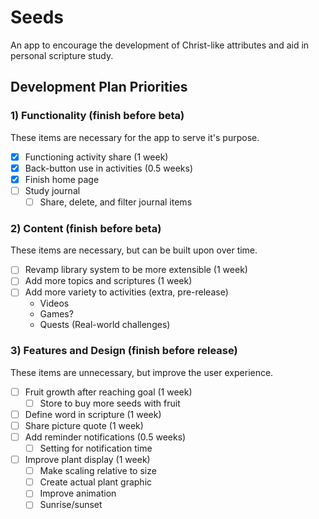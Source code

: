 # Seeds

An app to encourage the development of Christ-like attributes and aid in personal scripture study.

## Development Plan Priorities

### 1) Functionality (finish before beta)
These items are necessary for the app to serve it's purpose.
- [x] Functioning activity share (1 week)
- [x] Back-button use in activities (0.5 weeks)
- [x] Finish home page
- [ ] Study journal
  - [ ] Share, delete, and filter journal items

### 2) Content (finish before beta)
These items are necessary, but can be built upon over time.
- [ ] Revamp library system to be more extensible (1 week)
- [ ] Add more topics and scriptures (1 week)
- [ ] Add more variety to activities (extra, pre-release)
  - Videos
  - Games?
  - Quests (Real-world challenges)

### 3) Features and Design (finish before release)
These items are unnecessary, but improve the user experience.
- [ ] Fruit growth after reaching goal (1 week)
  - [ ] Store to buy more seeds with fruit
- [ ] Define word in scripture (1 week)
- [ ] Share picture quote (1 week)
- [ ] Add reminder notifications (0.5 weeks)
  - [ ] Setting for notification time
- [ ] Improve plant display (1 week)
  - [ ] Make scaling relative to size
  - [ ] Create actual plant graphic
  - [ ] Improve animation
  - [ ] Sunrise/sunset
